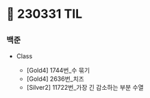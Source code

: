 # 🚩 230331 TIL

## **`백준`**

- Class

  - [Gold4] 1744번_수 묶기
  - [Gold4] 2636번_치즈
  - [Silver2] 11722번_가장 긴 감소하는 부분 수열

